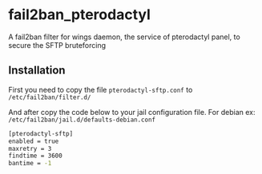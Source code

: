 # fail2ban_pterodactyl
A fail2ban filter for wings daemon, the service of pterodactyl panel, to secure the SFTP bruteforcing

## Installation

First you need to copy the file `pterodactyl-sftp.conf` to `/etc/fail2ban/filter.d/`

And after copy the code below to your jail configuration file.
For debian ex: `/etc/fail2ban/jail.d/defaults-debian.conf`

```bash
[pterodactyl-sftp]
enabled = true
maxretry = 3
findtime = 3600
bantime = -1
```
